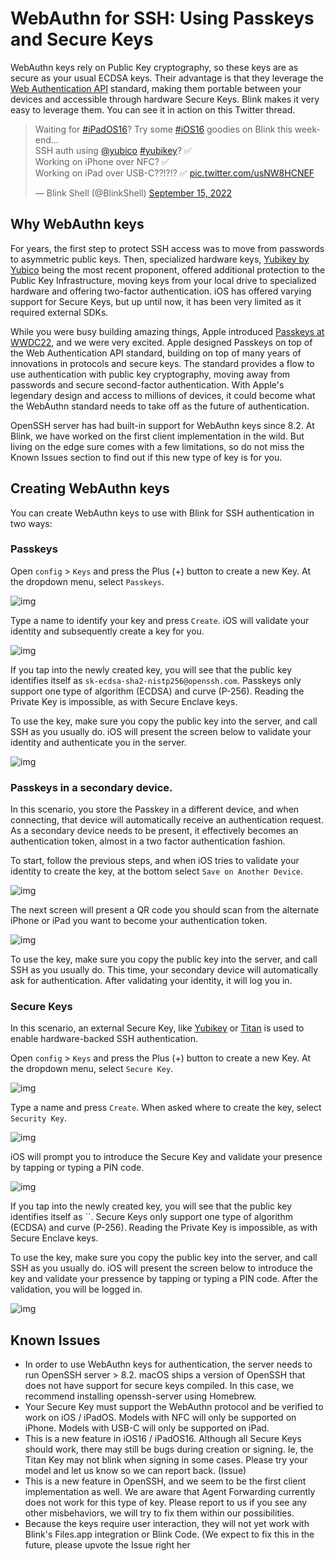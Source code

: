 # WebAuthn for SSH: Using Passkeys and Secure Keys

WebAuthn keys rely on Public Key cryptography, so these keys are as secure as your usual ECDSA keys. Their advantage is that they leverage the [Web Authentication API](https://webauthn.guide) standard, making them portable between your devices and accessible through hardware Secure Keys. Blink makes it very easy to leverage them. You can see it in action on this Twitter thread.

<blockquote class="twitter-tweet"><p lang="en" dir="ltr">Waiting for <a href="https://twitter.com/hashtag/iPadOS16?src=hash&amp;ref_src=twsrc%5Etfw">#iPadOS16</a>? Try some <a href="https://twitter.com/hashtag/iOS16?src=hash&amp;ref_src=twsrc%5Etfw">#iOS16</a> goodies on Blink this weekend…<br />SSH auth using <a href="https://twitter.com/Yubico?ref_src=twsrc%5Etfw">@yubico</a> <a href="https://twitter.com/hashtag/yubikey?src=hash&amp;ref_src=twsrc%5Etfw">#yubikey</a>? ✅<br />Working on iPhone over NFC? ✅<br />Working on iPad over USB-C??!?!? ✅ <a href="https://t.co/usNW8HCNEF">pic.twitter.com/usNW8HCNEF</a></p>&mdash; Blink Shell (@BlinkShell) <a href="https://twitter.com/BlinkShell/status/1570427813819486212?ref_src=twsrc%5Etfw">September 15, 2022</a></blockquote> <script async src="https://platform.twitter.com/widgets.js" charset="utf-8"></script>


## Why WebAuthn keys

For years, the first step to protect SSH access was to move from passwords to asymmetric public keys. Then, specialized hardware keys, [Yubikey by Yubico](https://yubico.com) being the most recent proponent, offered additional protection to the Public Key Infrastructure, moving keys from your local drive to specialized hardware and offering two-factor authentication. iOS has offered varying support for Secure Keys, but up until now, it has been very limited as it required external SDKs.

While you were busy building amazing things, Apple introduced [Passkeys at WWDC22](https://developer.apple.com/videos/play/wwdc2022/10092/), and we were very excited. Apple designed Passkeys on top of the Web Authentication API standard, building on top of many years of innovations in protocols and secure keys. The standard provides a flow to use authentication with public key cryptography, moving away from passwords and secure second-factor authentication. With Apple's legendary design and access to millions of devices, it could become what the WebAuthn standard needs to take off as the future of authentication.

OpenSSH server has had built-in support for WebAuthn keys since 8.2. At Blink, we have worked on the first client implementation in the wild. But living on the edge sure comes with a few limitations, so do not miss the Known Issues section to find out if this new type of key is for you.

## Creating WebAuthn keys

You can create WebAuthn keys to use with Blink for SSH authentication in two ways:

### Passkeys

Open `config` > `Keys` and press the Plus (+) button to create a new Key. At the dropdown menu, select `Passkeys`.

![img](./webauthn/webauthn-1.png)

Type a name to identify your key and press `Create`. iOS will validate your identity and subsequently create a key for you. 

![img](./webauthn/webauthn-2.png)

If you tap into the newly created key, you will see that the public key identifies itself as `sk-ecdsa-sha2-nistp256@openssh.com`. Passkeys only support one type of algorithm (ECDSA) and curve (P-256). Reading the Private Key is impossible, as with Secure Enclave keys.

To use the key, make sure you copy the public key into the server, and call SSH as you usually do. iOS will present the screen below to validate your identity and authenticate you in the server.

![img](./webauthn/webauthn-3.png)

### Passkeys in a secondary device.
In this scenario, you store the Passkey in a different device, and when connecting, that device will automatically receive an authentication request. As a secondary device needs to be present, it effectively becomes an authentication token, almost in a two factor authentication fashion.

To start, follow the previous steps, and when iOS tries to validate your identity to create the key, at the bottom select `Save on Another Device`.

![img](./webauthn/webauthn-4.png)

The next screen will present a QR code you should scan from the alternate iPhone or iPad you want to become your authentication token.

![img](./webauthn/webauthn-5.png)

To use the key, make sure you copy the public key into the server, and call SSH as you usually do. This time, your secondary device will automatically ask for authentication. After validating your identity, it will log you in.

### Secure Keys
In this scenario, an external Secure Key, like [Yubikey](yubico.com) or [Titan](https://cloud.google.com/titan-security-key) is used to enable hardware-backed SSH authentication. 

Open `config` > `Keys` and press the Plus (+) button to create a new Key. At the dropdown menu, select `Secure Key`. 

![img](./webauthn/webauthn-6.png)

Type a name and press `Create`. When asked where to create the key, select `Security Key`.

![img](./webauthn/webauthn-7.png)

iOS will prompt you to introduce the Secure Key and validate your presence by tapping or typing a PIN code. 

![img](./webauthn/webauthn-8.png)

If you tap into the newly created key, you will see that the public key identifies itself as ``. Secure Keys only support one type of algorithm (ECDSA) and curve (P-256). Reading the Private Key is impossible, as with Secure Enclave keys.

To use the key, make sure you copy the public key into the server, and call SSH as you usually do. iOS will present the screen below to introduce the key and validate your pressence by tapping or typing a PIN code. After the validation, you will be logged in.

![img](./webauthn/webauthn-9.png)

## Known Issues

- In order to use WebAuthn keys for authentication, the server needs to run OpenSSH server > 8.2. macOS ships a version of OpenSSH that does not have support for secure keys compiled. In this case, we recommend installing openssh-server using Homebrew.
- Your Secure Key must support the WebAuthn protocol and be verified to work on iOS / iPadOS. Models with NFC will only be supported on iPhone. Models with USB-C will only be supported on iPad.
- This is a new feature in iOS16 / iPadOS16. Although all Secure Keys should work, there may still be bugs during creation or signing. Ie, the Titan Key may not blink when signing in some cases. Please try your model and let us know so we can report back. (Issue)
- This is a new feature in OpenSSH, and we seem to be the first client implementation as well. We are aware that Agent Forwarding currently does not work for this type of key. Please report to us if you see any other misbehaviors, we will try to fix them within our possibilities.
- Because the keys require user interaction, they will not yet work with Blink's Files.app integration or Blink Code. (We expect to fix this in the future, please upvote the Issue right her
